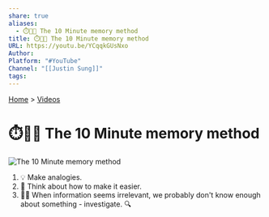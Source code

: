 ```yaml
---
share: true
aliases:
  - ⏱️🧠🐘 The 10 Minute memory method
title: ⏱️🧠🐘 The 10 Minute memory method
URL: https://youtu.be/YCqqkGUsNxo
Author: 
Platform: "#YouTube"
Channel: "[[Justin Sung]]"
tags: 
---
```

[Home](../index.md) > [Videos](./index.md)  
# ⏱️🧠🐘 The 10 Minute memory method  
![The 10 Minute memory method](https://youtu.be/YCqqkGUsNxo)  
  
 1. 💡 Make analogies.  
 2. 🤔 Think about how to make it easier.  
 3. 🕵️‍♀️ When information seems irrelevant, we probably don't know enough about something - investigate. 🔍